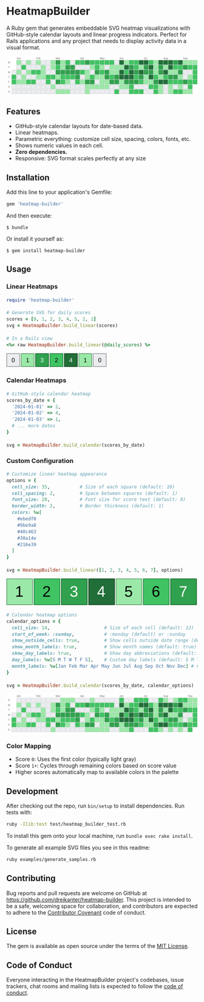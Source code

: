 # HeatmapBuilder

A Ruby gem that generates embeddable SVG heatmap visualizations with GitHub-style calendar layouts and linear progress indicators. Perfect for Rails applications and any project that needs to display activity data in a visual format.

![GitHub-style Calendar](examples/calendar_github_style.svg)

## Features

- GitHub-style calendar layouts for date-based data.
- Linear heatmaps.
- Parametric everything: customize cell size, spacing, colors, fonts, etc.
- Shows numeric values in each cell.
- **Zero dependencies.**
- Responsive: SVG format scales perfectly at any size

## Installation

Add this line to your application's Gemfile:

```ruby
gem 'heatmap-builder'
```

And then execute:

    $ bundle

Or install it yourself as:

    $ gem install heatmap-builder

## Usage

### Linear Heatmaps

```ruby
require 'heatmap-builder'

# Generate SVG for daily scores
scores = [0, 1, 2, 3, 4, 5, 2, 1]
svg = HeatmapBuilder.build_linear(scores)

# In a Rails view
<%= raw HeatmapBuilder.build_linear(@daily_scores) %>
```

![Weekly Progress](examples/weekly_progress.svg)

### Calendar Heatmaps

```ruby
# GitHub-style calendar heatmap
scores_by_date = {
  '2024-01-01' => 2,
  '2024-01-02' => 4,
  '2024-01-03' => 1,
  # ... more dates
}

svg = HeatmapBuilder.build_calendar(scores_by_date)
```

### Custom Configuration

```ruby
# Customize linear heatmap appearance
options = {
  cell_size: 35,           # Size of each square (default: 10)
  cell_spacing: 2,         # Space between squares (default: 1)
  font_size: 20,           # Font size for score text (default: 8)
  border_width: 2,         # Border thickness (default: 1)
  colors: %w[
    #ebedf0
    #9be9a8
    #40c463
    #30a14e
    #216e39
  ]
}

svg = HeatmapBuilder.build_linear([1, 2, 3, 4, 5, 6, 7], options)
```

![Large Cells](examples/large_cells.svg)

```ruby
# Calendar heatmap options
calendar_options = {
  cell_size: 14,                    # Size of each cell (default: 12)
  start_of_week: :sunday,           # :monday (default) or :sunday
  show_outside_cells: true,         # Show cells outside date range (default: false)
  show_month_labels: true,          # Show month names (default: true)
  show_day_labels: true,            # Show day abbreviations (default: true)
  day_labels: %w[S M T W T F S],    # Custom day labels (default: S M T W T F S)
  month_labels: %w[Jan Feb Mar Apr May Jun Jul Aug Sep Oct Nov Dec] # Custom month labels
}

svg = HeatmapBuilder.build_calendar(scores_by_date, calendar_options)
```

![Calendar with Sunday Start](examples/calendar_sunday_start.svg)

### Color Mapping

- Score `0`: Uses the first color (typically light gray)
- Score `1+`: Cycles through remaining colors based on score value
- Higher scores automatically map to available colors in the palette


## Development

After checking out the repo, run `bin/setup` to install dependencies. Run tests with:

```bash
ruby -Ilib:test test/heatmap_builder_test.rb
```

To install this gem onto your local machine, run `bundle exec rake install`.

To generate all example SVG files you see in this readme:

```bash
ruby examples/generate_samples.rb
```

## Contributing

Bug reports and pull requests are welcome on GitHub at https://github.com/dreikanter/heatmap-builder. This project is intended to be a safe, welcoming space for collaboration, and contributors are expected to adhere to the [Contributor Covenant](http://contributor-covenant.org) code of conduct.

## License

The gem is available as open source under the terms of the [MIT License](https://opensource.org/licenses/MIT).

## Code of Conduct

Everyone interacting in the HeatmapBuilder project's codebases, issue trackers, chat rooms and mailing lists is expected to follow the [code of conduct](https://github.com/dreikanter/heatmap-builder/blob/master/CODE_OF_CONDUCT.md).
